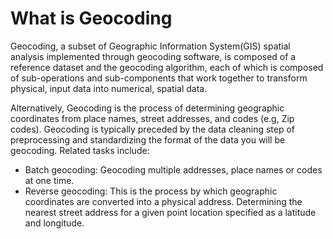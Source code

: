 # What is Geocoding
Geocoding, a subset of Geographic Information System(GIS) spatial analysis implemented through geocoding software, is composed of a reference dataset and the geocoding algorithm, each of which is composed of sub-operations and sub-components that work together to transform physical, input data into numerical, spatial data.

Alternatively, Geocoding is the process of determining geographic coordinates from place names, street addresses, and codes (e.g, Zip codes). Geocoding is typically preceded by the data cleaning step of preprocessing and standardizing the format of the data you will be geocoding. Related tasks include:

-   Batch geocoding: Geocoding multiple addresses, place names or codes at one time.
-   Reverse geocoding: This is the process by which geographic coordinates are converted into a physical address. Determining the nearest street address for a given point location specified as a latitude and longitude. 

